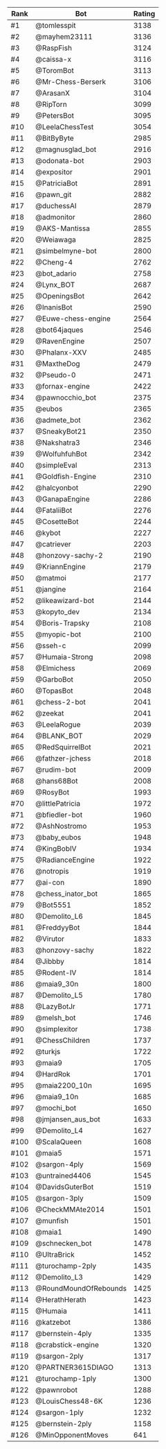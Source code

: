 Rank|Bot|Rating
---|---|---
#1|@tomlesspit|3138
#2|@mayhem23111|3136
#3|@RaspFish|3124
#4|@caissa-x|3116
#5|@ToromBot|3113
#6|@Mr-Chess-Berserk|3106
#7|@ArasanX|3104
#8|@RipTorn|3099
#9|@PetersBot|3095
#10|@LeelaChessTest|3054
#11|@BitByByte|2985
#12|@magnusglad_bot|2916
#13|@odonata-bot|2903
#14|@expositor|2901
#15|@PatriciaBot|2891
#16|@pawn_git|2882
#17|@duchessAI|2879
#18|@admonitor|2860
#19|@AKS-Mantissa|2855
#20|@Weiawaga|2825
#21|@simbelmyne-bot|2800
#22|@Cheng-4|2762
#23|@bot_adario|2758
#24|@Lynx_BOT|2687
#25|@OpeningsBot|2642
#26|@InanisBot|2590
#27|@Euwe-chess-engine|2564
#28|@bot64jaques|2546
#29|@RavenEngine|2507
#30|@Phalanx-XXV|2485
#31|@MaxtheDog|2479
#32|@Pseudo-0|2471
#33|@fornax-engine|2422
#34|@pawnocchio_bot|2375
#35|@eubos|2365
#36|@admete_bot|2362
#37|@SneakyBot21|2350
#38|@Nakshatra3|2346
#39|@WolfuhfuhBot|2342
#40|@simpleEval|2313
#41|@Goldfish-Engine|2310
#42|@halcyonbot|2290
#43|@GanapaEngine|2286
#44|@FataliiBot|2276
#45|@CosetteBot|2244
#46|@kybot|2227
#47|@catriever|2203
#48|@honzovy-sachy-2|2190
#49|@KriannEngine|2179
#50|@matmoi|2177
#51|@jangine|2164
#52|@likeawizard-bot|2144
#53|@kopyto_dev|2134
#54|@Boris-Trapsky|2108
#55|@myopic-bot|2100
#56|@sseh-c|2099
#57|@Humaia-Strong|2098
#58|@Elmichess|2069
#59|@GarboBot|2050
#60|@TopasBot|2048
#61|@chess-2-bot|2041
#62|@zeekat|2041
#63|@LeelaRogue|2039
#64|@BLANK_BOT|2029
#65|@RedSquirrelBot|2021
#66|@fathzer-jchess|2018
#67|@rudim-bot|2009
#68|@hans68Bot|2008
#69|@RosyBot|1993
#70|@littlePatricia|1972
#71|@bfiedler-bot|1960
#72|@AshNostromo|1953
#73|@baby_eubos|1948
#74|@KingBobIV|1934
#75|@RadianceEngine|1922
#76|@notropis|1919
#77|@ai-con|1890
#78|@chess_inator_bot|1865
#79|@Bot5551|1852
#80|@Demolito_L6|1845
#81|@FreddyyBot|1844
#82|@Virutor|1833
#83|@honzovy-sachy|1822
#84|@Jibbby|1814
#85|@Rodent-IV|1814
#86|@maia9_30n|1800
#87|@Demolito_L5|1780
#88|@LazyBotJr|1771
#89|@melsh_bot|1746
#90|@simplexitor|1738
#91|@ChessChildren|1737
#92|@turkjs|1722
#93|@maia9|1705
#94|@HardRok|1701
#95|@maia2200_10n|1695
#96|@maia9_10n|1685
#97|@mochi_bot|1650
#98|@jmjansen_aus_bot|1633
#99|@Demolito_L4|1627
#100|@ScalaQueen|1608
#101|@maia5|1571
#102|@sargon-4ply|1569
#103|@untrained4406|1545
#104|@DavidsGuterBot|1519
#105|@sargon-3ply|1509
#106|@CheckMMAte2014|1501
#107|@munfish|1501
#108|@maia1|1490
#109|@schnecken_bot|1478
#110|@UltraBrick|1452
#111|@turochamp-2ply|1435
#112|@Demolito_L3|1429
#113|@RoundMoundOfRebounds|1425
#114|@HerathHerath|1423
#115|@Humaia|1411
#116|@katzebot|1386
#117|@bernstein-4ply|1335
#118|@crabstick-engine|1320
#119|@sargon-2ply|1317
#120|@PARTNER3615DIAGO|1313
#121|@turochamp-1ply|1300
#122|@pawnrobot|1288
#123|@LouisChess48-6K|1236
#124|@sargon-1ply|1232
#125|@bernstein-2ply|1158
#126|@MinOpponentMoves|641
